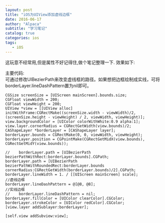 ```yaml
---
layout: post
title: "iOS为UIView添加虚线边框"
date: 2016-06-17
author: "Alpaca"
subtitle: "学习笔记"
catalog: true
categories: ios
tags:
   - iOS
---
```


这玩意不经常用,但是属性不好记得住,做个笔记整理一下.
效果如下:  
<img src="http://ww2.sinaimg.cn/large/6a20008ejw1f4y9y5tbygj207a074wee.jpg" alt="" class="shadow"/>  

主要代码:  
可通过修改UIBezierPath来改变虚线框的路径。如果想把边框绘制成实线，可将borderLayer.lineDashPattern置为nil即可。

```
CGSize screenSize = [UIScreen mainScreen].bounds.size;
CGFloat viewWidth = 200;
CGFloat viewHeight = 200;
UIView *view = [[UIView alloc] initWithFrame:CGRectMake((screenSize.width - viewWidth)/2, (screenSize.height - viewHeight) / 2, viewWidth, viewHeight)];
view.backgroundColor = [UIColor colorWithWhite:0.9 alpha:1];
view.layer.cornerRadius = CGRectGetWidth(view.bounds)/2;
CAShapeLayer *borderLayer = [CAShapeLayer layer];
borderLayer.bounds = CGRectMake(0, 0, viewWidth, viewHeight);
borderLayer.position = CGPointMake(CGRectGetMidX(view.bounds), CGRectGetMidY(view.bounds));

//    borderLayer.path = [UIBezierPath bezierPathWithRect:borderLayer.bounds].CGPath;
borderLayer.path = [UIBezierPath bezierPathWithRoundedRect:borderLayer.bounds cornerRadius:CGRectGetWidth(borderLayer.bounds)/2].CGPath;
borderLayer.lineWidth = 1. / [[UIScreen mainScreen] scale];
//虚线边框
borderLayer.lineDashPattern = @[@8, @8];
//实线边框
//    borderLayer.lineDashPattern = nil;
borderLayer.fillColor = [UIColor clearColor].CGColor;
borderLayer.strokeColor = [UIColor redColor].CGColor;
[view.layer addSublayer:borderLayer];

[self.view addSubview:view];
```

